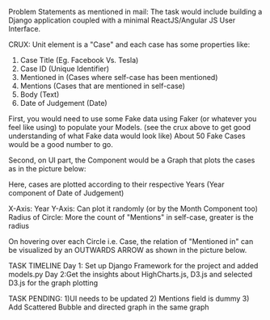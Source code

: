 Problem Statements as mentioned in mail:
The task would include building a Django application coupled with a minimal ReactJS/Angular JS User Interface.

CRUX: Unit element is a "Case" and each case has some properties like:
1. Case Title (Eg. Facebook Vs. Tesla)
2. Case ID (Unique Identifier)
3. Mentioned in (Cases where self-case has been mentioned)
4. Mentions (Cases that are mentioned in self-case)
5. Body (Text)
6. Date of Judgement (Date)

First, you would need to use some Fake data using Faker (or whatever you feel like using) to populate your Models. (see the crux above to get good understanding of what Fake data would look like)
About 50 Fake Cases would be a good number to go.

Second, on UI part, the Component would be a Graph that plots the cases as in the picture below:
<A graph image here>

Here, cases are plotted according to their respective Years (Year component of Date of Judgement)

X-Axis: Year
Y-Axis: Can plot it randomly (or by the Month Component too)
Radius of Circle: More the count of "Mentions" in self-case, greater is the radius

On hovering over each Circle i.e. Case, the relation of "Mentioned in" can be visualized by an OUTWARDS ARROW as shown in the picture below.

TASK TIMELINE
Day 1: Set up Django Framework for the project and added models.py
Day 2:Get the insights about HighCharts.js, D3.js and selected D3.js for the graph plotting 

TASK PENDING:
1)UI needs to be updated
2) Mentions field is dummy
3) Add Scattered Bubble and directed graph in the same graph



